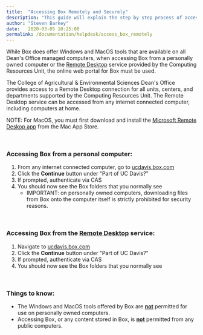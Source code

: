 ```yaml
---
title:  "Accessing Box Remotely and Securely"
description: "This guide will explain the step by step process of accessing Box remotely and the best way to do so securely."
author: "Steven Barkey"
date:   2020-03-05 10:25:00
permalink: /documentation/helpdesk/access_box_remotely
---
```


<p><span class="discreet">While Box does offer Windows and MacOS tools that are available on all Dean's Office managed computers, when accessing Box from a personally owned computer or the <a href="https://computing.caes.ucdavis.edu/documentation/helpdesk/remote-desktop" target="_blank">Remote Desktop</a> service provided by the Computing Resources Unit, the online web portal for Box must be used.</span></p>

<p><span class="discreet">The College of Agricultural & Environmental Sciences Dean's Office provides access to a Remote Desktop connection for all units, centers, and departments supported by the Computing Resources Unit.  The Remote Desktop service can be accessed from any internet connected computer, including computers at home.</span></p>
<p><span class="discreet">NOTE: For MacOS, you must first download and install the <a class="external-link" href="https://apps.apple.com/us/app/microsoft-remote-desktop-10/id1295203466" target="_blank">Microsoft Remote Deskop app</a> from the Mac App Store.</span></p>
<br />

<h3>Accessing Box from a personal computer: </h3>
<ol style="PADDING-LEFT: 30px">
   <li>From any internet connected computer, go to <a href="https://ucdavis.box.com" target="_blank">ucdavis.box.com</a></li>
   <li>Click the <b>Continue</b> button under "Part of UC Davis?"</li>
   <li>If prompted, authenticate via CAS</li>
   <li>You should now see the Box folders that you normally see
       <ul>
           <li>IMPORTANT: on personally owned computers, downloading files from Box onto the computer itself is strictly prohibited for security reasons.</li>
       </ul>
   </li>
</ol>
<br />
<h3>Accessing Box from the <a href="https://computing.caes.ucdavis.edu/documentation/helpdesk/remote-desktop" target="_blank">Remote Desktop</a> service: </h3>
<ol style="PADDING-LEFT: 30px">
   <li>Navigate to <a href="https://ucdavis.box.com" target="_blank">ucdavis.box.com</a></li>
   <li>Click the <b>Continue</b> button under "Part of UC Davis?"</li>
   <li>If prompted, authenticate via CAS</li>
   <li>You should now see the Box folders that you normally see</li>
</ol>
<br />
<h3>Things to know:</h3>
<ul style="PADDING-LEFT: 30px">
    <li>The Windows and MacOS tools offered by Box are <b><u>not</u></b> permitted for use on personally owned computers.</li>
    <li>Accessing Box, or any content stored in Box, is <b><u>not</u></b> permitted from any public computers.</li>
</ul>
